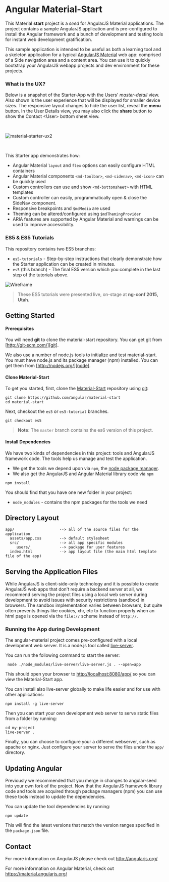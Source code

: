 # Angular Material-Start

This Material **start** project is a *seed* for AngularJS Material applications. The project contains a sample AngularJS application and is pre-configured to install the Angular framework and a bunch of development and testing tools for instant web development gratification.

This sample application is intended to be useful as both a learning tool and a skeleton application
for a typical [AngularJS Material](http://material.angularjs.org/) web app: comprised of a Side navigation
area and a content area. You can use it to quickly bootstrap your AngularJS webapp projects and dev
environment for these projects.

### What is the UX?

Below is a snapshot of the Starter-App with the Users' *master-detail* view. Also shown is the user
experience that will be displayed for smaller device sizes. The responsive layout changes to hide
the user list, reveal the **menu** button. In the User Details view, you may also click the
**share** button  to show the Contact &lt;User&gt; bottom sheet view.

<br/>

![material-starter-ux2](https://cloud.githubusercontent.com/assets/210413/6448551/70864488-c0e0-11e4-8767-c4e1e4c2f343.png)

<br/>

This Starter app demonstrates how:

*  Angular Material `layout` and `flex` options can easily configure HTML containers
*  Angular Material components `<md-toolbar>`, `<md-sidenav>`, `<md-icon>` can be quickly used
*  Custom controllers can use and show `<md-bottomsheet>` with HTML templates
*  Custom controller can easily, programmatically open & close the SideNav component.
*  Responsive breakpoints and `$mdMedia` are used
*  Theming can be altered/configured using `$mdThemingProvider`
*  ARIA features are supported by Angular Material and warnings can be used to improve accessibility.

### ES5 & ES5 Tutorials

This repository contains two ES5 branches:

 - `es5-tutorials` - Step-by-step instructions that clearly demonstrate how the Starter application
 can be created in minutes.
 - `es5` (this branch) - The final ES5 version which you complete in the last step of the tutorials
 above.

![Wireframe](https://cloud.githubusercontent.com/assets/210413/6444676/c247c8f8-c0c4-11e4-8206-208f55cbceee.png)

> These ES5 tutorials were presented live, on-stage at **ng-conf 2015, Utah**.

## Getting Started

#### Prerequisites

You will need **git** to clone the material-start repository. You can get git from
[http://git-scm.com/][git].

We also use a number of node.js tools to initialize and test material-start. You must have node.js
and its package manager (npm) installed. You can get them from
[http://nodejs.org/][node].

#### Clone Material-Start

To get you started, first, clone the [Material-Start](https://github.com/angular/material-start)
repository using [git][git]:

    git clone https://github.com/angular/material-start
    cd material-start
    
Next, checkout the `es5` or `es5-tutorial` branches.

    git checkout es5
    
> **Note:** The `master` branch contains the es6 version of this project.

#### Install Dependencies

We have two kinds of dependencies in this project: tools and AngularJS framework code.  The tools
help us manage and test the application.

* We get the tools we depend upon via `npm`, the [node package manager][npm].
* We also get the AngularJS and Angular Material library code via `npm`

```
npm install
```

You should find that you have one new folder in your project:

 - `node_modules` - contains the npm packages for the tools we need


## Directory Layout

```
app/                    --> all of the source files for the application
  assets/app.css        --> default stylesheet
  src/                  --> all app specific modules
     users/             --> package for user features
  index.html            --> app layout file (the main html template file of the app)
```


## Serving the Application Files

While AngularJS is client-side-only technology and it is possible to create AngularJS web apps that
don't require a backend server at all, we recommend serving the project files using a local web
server during development to avoid issues with security restrictions (sandbox) in browsers. The
sandbox implementation varies between browsers, but quite often prevents things like cookies, xhr,
etc to function properly when an html page is opened via the `file://` scheme instead of `http://`.

### Running the App during Development

The angular-material project comes pre-configured with a local development web server. It is a
node.js tool called [live-server][live-server].

You can run the following command to start the server:

```
 node ./node_modules/live-server/live-server.js . --open=app
```

This should open your browser to [http://localhost:8080/app/](http://localhost:8080/app/) so you
can view the Material-Start app.

You can install also live-server globally to make life easier and for use with other applications:

```
npm install -g live-server
```

Then you can start your own development web server to serve static files from a folder by running:

```
cd my-project
live-server .
```

Finally, you can choose to configure your a different webserver, such as apache or nginx. Just
configure your server to serve the files under the `app/` directory.

## Updating Angular

Previously we recommended that you merge in changes to angular-seed into your own fork of the
project. Now that the AngularJS framework library code and tools are acquired through package managers
(npm) you can use these tools instead to update the dependencies.

You can update the tool dependencies by running:

```
npm update
```

This will find the latest versions that match the version ranges specified in the `package.json` file.


## Contact

For more information on AngularJS please check out http://angularjs.org/

For more information on Angular Material, check out https://material.angularjs.org/

[git]: http://git-scm.com/
[bower]: http://bower.io
[npm]: https://www.npmjs.org/
[node]: http://nodejs.org
[travis]: https://travis-ci.org/
[live-server]: https://www.npmjs.com/package/live-server
